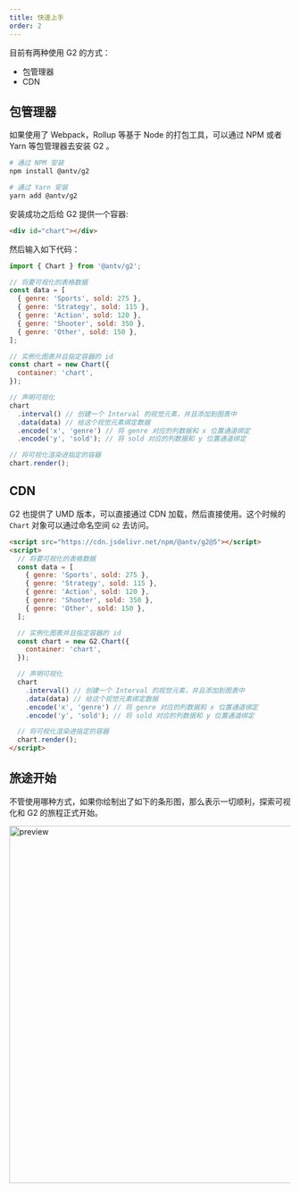 ```yaml
---
title: 快速上手
order: 2
---
```


目前有两种使用 G2 的方式：

- 包管理器
- CDN

## 包管理器

如果使用了 Webpack，Rollup 等基于 Node 的打包工具，可以通过 NPM 或者 Yarn 等包管理器去安装 G2 。

```bash
# 通过 NPM 安装
npm install @antv/g2
```

```bash
# 通过 Yarn 安装
yarn add @antv/g2
```

安装成功之后给 G2 提供一个容器:

```html
<div id="chart"></div>
```

然后输入如下代码：

```js
import { Chart } from '@antv/g2';

// 将要可视化的表格数据
const data = [
  { genre: 'Sports', sold: 275 },
  { genre: 'Strategy', sold: 115 },
  { genre: 'Action', sold: 120 },
  { genre: 'Shooter', sold: 350 },
  { genre: 'Other', sold: 150 },
];

// 实例化图表并且指定容器的 id
const chart = new Chart({
  container: 'chart',
});

// 声明可视化
chart
  .interval() // 创建一个 Interval 的视觉元素，并且添加到图表中
  .data(data) // 给这个视觉元素绑定数据
  .encode('x', 'genre') // 将 genre 对应的列数据和 x 位置通道绑定
  .encode('y', 'sold'); // 将 sold 对应的列数据和 y 位置通道绑定

// 将可视化渲染进指定的容器
chart.render();
```

## CDN

G2 也提供了 UMD 版本，可以直接通过 CDN 加载，然后直接使用。这个时候的 `Chart` 对象可以通过命名空间 `G2` 去访问。

```html
<script src="https://cdn.jsdelivr.net/npm/@antv/g2@5"></script>
<script>
  // 将要可视化的表格数据
  const data = [
    { genre: 'Sports', sold: 275 },
    { genre: 'Strategy', sold: 115 },
    { genre: 'Action', sold: 120 },
    { genre: 'Shooter', sold: 350 },
    { genre: 'Other', sold: 150 },
  ];

  // 实例化图表并且指定容器的 id
  const chart = new G2.Chart({
    container: 'chart',
  });

  // 声明可视化
  chart
    .interval() // 创建一个 Interval 的视觉元素，并且添加到图表中
    .data(data) // 给这个视觉元素绑定数据
    .encode('x', 'genre') // 将 genre 对应的列数据和 x 位置通道绑定
    .encode('y', 'sold'); // 将 sold 对应的列数据和 y 位置通道绑定

  // 将可视化渲染进指定的容器
  chart.render();
</script>
```

## 旅途开始

不管使用哪种方式，如果你绘制出了如下的条形图，那么表示一切顺利，探索可视化和 G2 的旅程正式开始。

<img alt="preview" src="https://mdn.alipayobjects.com/huamei_qa8qxu/afts/img/A*lYi_Q68dG_EAAAAAAAAAAAAADmJ7AQ/original" width="640px"/>
